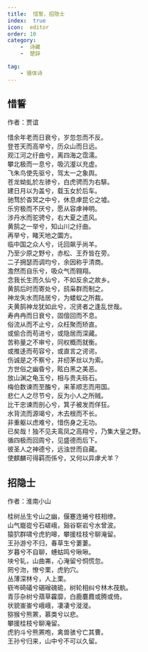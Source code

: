 ```yaml
---
title:  惜誓，招隐士
index:  true
icon:  editor
order: 10
category:
    -  诗藏
    -  楚辞

tag:
    - 骚体诗
---
```


## 惜誓  

作者：贾谊  
  
惜余年老而日衰兮，岁忽忽而不反。  
登苍天而高举兮，历众山而日远。  
观江河之纡曲兮，离四海之霑濡。  
攀北极而一息兮，吸沆瀣以充虚。  
飞朱鸟使先驱兮，驾太一之象舆。  
苍龙蚴虬於左骖兮，白虎骋而为右騑。  
建日月以为盖兮，载玉女於后车。  
驰骛於杳冥之中兮，休息虖昆仑之墟。  
乐穷极而不厌兮，愿从容虖神明。  
涉丹水而驼骋兮，右大夏之遗风。  
黄鹄之一举兮，知山川之纡曲。  
再举兮，睹天地之圜方。  
临中国之众人兮，讬回飙乎尚羊。  
乃至少原之野兮，赤松、王乔皆在旁。  
二子拥瑟而调均兮，余因称乎清商。  
澹然而自乐兮，吸众气而翱翔。  
念我长生而久仙兮，不如反余之故乡。  
黄鹄后时而寄处兮，鸱枭群而制之。  
神龙失水而陆居兮，为蝼蚁之所裁。  
夫黄鹄神龙犹如此兮，况贤者之逢乱世哉。  
寿冉冉而日衰兮，固儃回而不息。  
俗流从而不止兮，众枉聚而矫直。  
或偷合而苟进兮，或隐居而深藏。  
苦称量之不审兮，同权概而就衡。  
或推迻而苟容兮，或直言之谔谔。  
伤诚是之不察兮，并纫茅丝以为索。  
方世俗之幽昏兮，眩白黑之美恶。  
放山渊之龟玉兮，相与贵夫砾石。  
梅伯数谏而至醢兮，来革顺志而用国。  
悲仁人之尽节兮，反为小人之所贼。  
比干忠谏而剖心兮，箕子被发而佯狂。  
水背流而源竭兮，木去根而不长。  
非重躯以虑难兮，惜伤身之无功。  
已矣哉！独不见夫鸾凤之高翔兮，乃集大皇之野。  
循四极而回周兮，见盛德而后下。  
彼圣人之神德兮，远浊世而自藏。  
使麒麟可得羁而係兮，又何以异虖犬羊？  

## 招隐士  

作者：淮南小山  
  
桂树丛生兮山之幽，偃蹇连蜷兮枝相缭。  
山气巃嵸兮石嵯峨，谿谷崭岩兮水曾波。  
猿狖群啸兮虎豹嗥，攀援桂枝兮聊淹留。  
王孙游兮不归，春草生兮萋萋。  
岁暮兮不自聊，蟪蛄鸣兮啾啾。  
坱兮轧，山曲岪，心淹留兮恫慌忽。  
罔兮沕，憭兮栗，虎豹穴。  
丛薄深林兮，人上栗。  
嵚岑碕礒兮碅磳磈硊，树轮相纠兮林木茷骫。  
青莎杂树兮薠草靃靡，白鹿麏麚或腾或倚。  
状貌崟崟兮峨峨，凄凄兮漇漇。  
猕猴兮熊罴，慕类兮以悲。  
攀援桂枝兮聊淹留。  
虎豹斗兮熊罴咆，禽兽骇兮亡其曹。  
王孙兮归来，山中兮不可以久留。  

